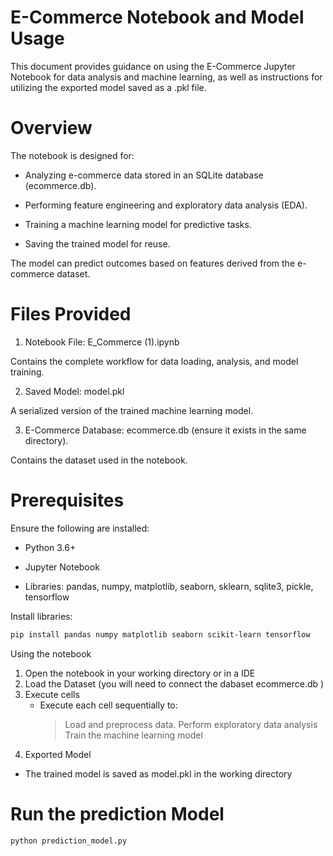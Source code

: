 # E-Commerce Notebook and Model Usage

This document provides guidance on using the E-Commerce Jupyter Notebook for data analysis and machine learning, as well as instructions for utilizing the exported model saved as a .pkl file.

# Overview

The notebook is designed for:

* Analyzing e-commerce data stored in an SQLite database (ecommerce.db).

* Performing feature engineering and exploratory data analysis (EDA).

* Training a machine learning model for predictive tasks.

* Saving the trained model for reuse.

The model can predict outcomes based on features derived from the e-commerce dataset.

# Files Provided

1. Notebook File: E_Commerce (1).ipynb

Contains the complete workflow for data loading, analysis, and model training.

2. Saved Model: model.pkl

A serialized version of the trained machine learning model.

3. E-Commerce Database: ecommerce.db (ensure it exists in the same directory).

Contains the dataset used in the notebook.

# Prerequisites

Ensure the following are installed:

* Python 3.6+

* Jupyter Notebook

* Libraries: pandas, numpy, matplotlib, seaborn, sklearn, sqlite3, pickle, tensorflow

Install libraries:
```bash
pip install pandas numpy matplotlib seaborn scikit-learn tensorflow
```

Using the notebook
1. Open the notebook in your working directory or in a IDE
2. Load the Dataset (you will need to connect the dabaset ecommerce.db )
3. Execute cells
   * Execute each cell sequentially to:
      > Load and preprocess data.
      > Perform exploratory data analysis
      > Train the machine learning model
4. Exported Model
  * The trained model is saved as model.pkl in the working directory

# Run the prediction Model 
```bash
python prediction_model.py

```
